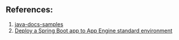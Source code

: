 ## References:

1. [java-docs-samples](https://github.com/GoogleCloudPlatform/java-docs-samples)
2. [Deploy a Spring Boot app to App Engine standard environment](https://codelabs.developers.google.com/codelabs/cloud-app-engine-springboot#0)